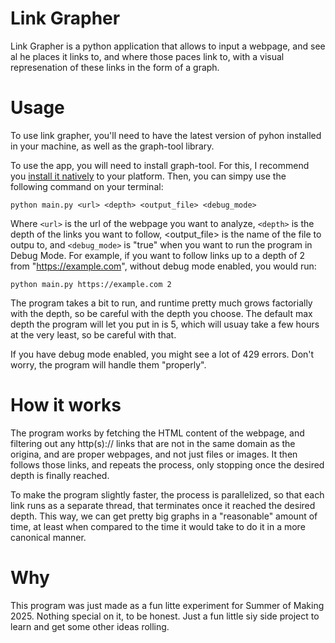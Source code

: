 # Link Grapher
Link Grapher is a python application that allows to input a webpage, and see al he places it links to, and where those paces link to, with a visual represenation of these links in the form of a graph.

# Usage
To use link grapher, you'll need to have the latest version of pyhon installed in your machine, as well as the graph-tool library.

To use the app, you will need to install graph-tool. For this, I recommend you
[install it natively](https://graph-tool.skewed.de/installation.html#native-installation)
to your platform. Then, you can simpy use the following command on your terminal:

```python main.py <url> <depth> <output_file> <debug_mode>```

Where `<url>` is the url of the webpage you want to analyze, `<depth>` is the depth of the links you want to follow, <output_file> is the name of the file to outpu to, and `<debug_mode>` is "true" when you want to run the program in Debug Mode. For example, if you want to follow links up to a depth of 2 from "https://example.com", without debug mode enabled, you would run:

```python main.py https://example.com 2```

The program takes a bit to run, and runtime pretty much grows factorially with the depth, so be careful with the depth you choose. The default max depth the program will let you put in is 5, which will usuay take a few hours at the very least, so be careful with that.

If you have debug mode enabled, you might see a lot of 429 errors. Don't worry, the program will handle them "properly".

# How it works
The program works by fetching the HTML content of the webpage, and filtering out any http(s):// links that are not in the same domain as the origina, and are proper webpages, and not just files or images. It then follows those links, and repeats the process, only stopping once the desired depth is finally reached.

To make the program slightly faster, the process is parallelized, so that each link runs as a separate thread, that terminates once it reached the desired depth. This way, we can get pretty big graphs in a "reasonable" amount of time, at least when compared to the time it would take to do it in a more canonical manner.

# Why
This program was just made as a fun litte experiment for Summer of Making 2025. Nothing special on it, to be honest. Just a fun little siy side project to learn and get some other ideas rolling.
